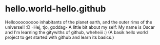 # hello.world-hello.github
Helloooooooooo inhabitants of the planet earth, and the outer rims of the universe!! :D
-Hej, tjo, goddag-
A little bit about my self: 
My name is Oscar and I'm learning the gitywiths of github, wheheiii :) 
(A basik hello world project to get started with github and learn its basics.)
